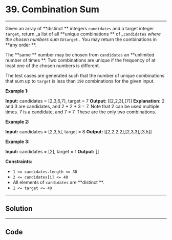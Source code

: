 # 39. Combination Sum

---

Given an array of **distinct ** integers `candidates` and a target integer `target`, return _a list of all **unique combinations ** of _`candidates` _where the chosen numbers sum to_`target` _._ You may return the combinations in **any order **.

The **same ** number may be chosen from `candidates` an **unlimited number of times **. Two combinations are unique if the frequency of at least one of the chosen numbers is different.

The test cases are generated such that the number of unique combinations that sum up to `target` is less than `150` combinations for the given input.

 

**Example 1:**


**Input:** candidates = [2,3,6,7], target = 7
**Output:** [[2,2,3],[7]]
**Explanation:**
2 and 3 are candidates, and 2 + 2 + 3 = 7. Note that 2 can be used multiple times.
7 is a candidate, and 7 = 7.
These are the only two combinations.


**Example 2:**


**Input:** candidates = [2,3,5], target = 8
**Output:** [[2,2,2,2],[2,3,3],[3,5]]


**Example 3:**


**Input:** candidates = [2], target = 1
**Output:** []


 

**Constraints:**

  * `1 <= candidates.length <= 30`
  * `2 <= candidates[i] <= 40`
  * All elements of `candidates` are **distinct **.
  * `1 <= target <= 40`

---

## Solution



---

## Code
```python


```